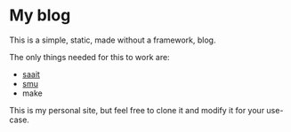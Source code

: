 # My blog

This is a simple, static, made without a framework, blog.

The only things needed for this to work are:
- [saait](https://git.codemadness.org/saait)
- [smu](https://git.codemadness.org/smu)
- make

This is my personal site, but feel free to clone it and modify it for your
use-case.
